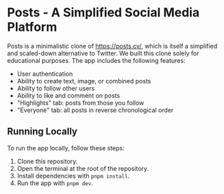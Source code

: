 # Posts - A Simplified Social Media Platform

Posts is a minimalistic clone of https://posts.cv/, which is itself a simplified and scaled-down alternative to Twitter. We built this clone solely for educational purposes. The app includes the following features:

- User authentication
- Ability to create text, image, or combined posts
- Ability to follow other users
- Ability to like and comment on posts
- "Highlights" tab: posts from those you follow
- "Everyone" tab: all posts in reverse chronological order

## Running Locally

To run the app locally, follow these steps:

1. Clone this repository.
2. Open the terminal at the root of the repository.
3. Install dependencies with `pnpm install`.
4. Run the app with `pnpm dev`.
